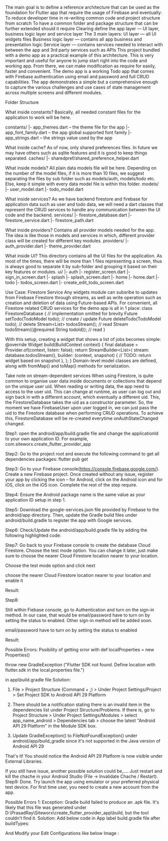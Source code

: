 
The main goal is to define a reference architecture that can be used as the foundation for Flutter app that require the usage of Firebase and eventually:
To reduce developer time in re-writing common code and project structure from scratch
To have a common folder and package structure that can be further extended should it require
Clearing define the app layer — UI layer, business logic layer and service layer
The 3 main layers:
UI layer — all UI widgets files
Business logic layer — contains all app business and presentation logic
Service layer — contains services needed to interact with between the app and 3rd party services such as APIs
This project bundled with a demo app as a practical example of this architecture. This is very important and useful for anyone to jump start right into the code and working app. From there, we can make modification as require for easily, faster and convenient.
The demo app is a working Todo app that comes with Firebase authentication using email and password and full CRUD capabilities.
The app demonstrates a simple but a comprehensive enough to capture the various challenges and use cases of state management across multiple screens and different modules.

Folder Structure

 
What inside constants?
Basically, all needed constant files for the application to work will be here.

constants/
|- app_themes.dart – the theme file for the app
|- app_font_family.dart – the app global supported font family
|- app_strings.dart – the strings value used by the app

What inside cache?
As of now, only shared preferences files. In future we may have others such as sqlite features and it is good to keep things separated.
caches/
|- sharedpref/shared_preference_helper.dart

What inside models?
All plain data models file will be here. Depending on the number of the model files, if it is more than 10 files, we suggest separating the files by sub folder such as models/auth, models/todo etc. Else, keep it simple with every data model file is within this folder.
models/
|- user_model.dart
|- todo_model.dart

What inside services?
As we have backend firestore and firebase for application data such as user and todo data, we will need a dart classes that represent the CRUD services to handle any communication between the UI code and the backend.
services/
|- firestore_database.dart
|- firestore_service.dart
|- firestore_path.dart

What inside providers?
Contains all provider models needed for the app. The idea is like those in models and services in which, different provider class will be created for different key modules.
providers/
|- auth_provider.dart
|- theme_provider.dart

What inside UI?
This directory contains all the UI files for the application. As most of the times, there will be more than 1 files representing a screen, thus is always good to separate it by sub-folder and grouping it based on their key features or modules.
ui/
|- auth
        |- register_screen.dart
        |- sign_in_screen.dart
|- splash
        |- splash_screen.dart
|- home
        |- home.dart
|- todo
        |- todos_screen.dart
        |- create_edit_todo_screen.dart

Use Case: Firestore Service
Any widgets module can subsribe to updates from Firebase Firestore through streams, as well as write operation such as creation and deletion of data using Future-based APIs.
For convenient, all Firestore related CRUD services for the demo app is all in 1 place:
class FirestoreDatabase { // implementation omitted for brevity
  Future<void> setTodo(TodoModel todo); // create / update
  Future<void> deleteTodo(TodoModel todo); // delete
  Stream<List<TodoModel>> todosStream(); // read
  Stream<Job> todoStream({@required String todoId}); // read
}

With this setup, creating a widget that shows a list of jobs becomes simple:
@override
Widget build(BuildContext context) {
  final database = Provider.of<FirestoreDatabase>(context, listen: false);
  return StreamBuilder<List<Job>>(
    stream: database.todosStream(),
    builder: (context, snapshot) {
      // TODO: return widget based on snapshot
    },
  );
}
Domain-level model classes are defined, along with fromMap() and toMap() methods for serialization.

Take note on stream-dependent services
When using Firestore, is quite common to organise user data inside documents or collections that depend on the unique user uid.
When reading or writing data, the app need to access to the user uid. This can change at runtime, as user can log out and sign back in with a different account, which eventually a different uid.
This, the FirestoreDatabase takes the uid as a constructor parameter. So, the moment we have FirebaseUser upon user logged in, we can just pass the uid to the Firestore database when performing CRUD operations.
To achieve this, FirestoreDatabase will be re-created everytime onAuthStateChanged changed.


Step1:
open the android/app/build.gradle file and change the applicationId to your own application ID. For example, com.siteworx.create_flutter_provider_app

Step2:
Go to the project root and execute the following command to get all dependencies packages: flutter pub get

Step3:
Go to your Firebase console(https://console.firebase.google.com/). Create a new Firebase project. Once created without any issue, register your app by clicking the icon – for Android, click on the Android icon and for iOS, click on the iOS icon. Complete the rest of the step require.

Step4:
Ensure the Android package name is the same value as your application ID setup in step 1.

Step5: 
Download the google-services.json file provided by Firebase to the android/app directory. Then, update the Gradle build files under android/build.gradle to register the app with Google services.
 

Step6:
Check/Update the android/app/build.gradle file by adding the following highlighted code:
 

Step7:
Go back to your Firebase console to create the database Cloud Firestore. Choose the test mode option. You can change it later, just make sure to choose the nearer Cloud Firestore location nearer to your location.
 

Choose the test mode option and click next
 

choose the nearer Cloud Firestore location nearer to your location and enable it
 

Result:
 


Step8:

Still within Fiebase console, go to Authentication and turn on the sign-in method. In our case, that would be email/password have to turn on by setting the status to enabled. Other sign-in method will be added soon.

 
email/password have to turn on by setting the status to enabled
 

Result:
 
Possible Errors:
Pssibility of getting srror with
def localProperties = new Properties()

throw  new GradleException
 ("Flutter SDK not found. Define location with flutter.sdk in the local.properties file.")

in app\build.gradle file
Solution:
1. File > Project Structure (Command + ;) > Under Project Settings/Project > Set Project SDK to Android API 29 Platform
 
 
2. There should be a notification stating there is an invalid item in the dependencies list under Project Structure/Problems. If there is, go to Project Structure > Under Project Settings/Modules > select app_name_android > Dependencies tab > choose the latest "Android API 29 Platform" in the Module SDK box.
 
 
 
3. Update GradleException() to FileNotFoundException() under android/app/build_gradle since it's not supported in the Java version of Android API 29

That's it! You should notice the Android API 29 Platform is now visible under External Libraries.
 
If you still have issue, another possible solution could be,….
Just restart and kill the chache in your Android Studio (File -> Invalidate Chache / Restart).
Step9:
Done. Try launch the app using emulator or your preferred physical test device. For first time user, you need to create a new account from the app.

Possible Errors 1:
Exception: Gradle build failed to produce an .apk file. It's likely that this file was generated under D:\PrasadRay\Siteworx\create_flutter_provider_app\build, but the tool couldn't find it.
Solution:
Add below code in App label build.gradle file after buildTypes:
 
And Modify your Edit Configurations like below Image :
 















